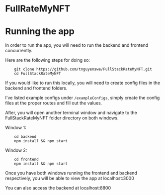 # FullRateMyNFT

# Running the app

In order to run the app, you will need to run the backend and frontend concurrently.

Here are the following steps for doing so:

```
    git clone https://github.com/tnguyenswe/FullStackRateMyNFT.git
    cd FullStackRateMyNFT
```

If you would like to run this locally, you will need to create config files in the backend and frontend folders.

I've listed example configs under ```/exampleConfigs```, simply create the config files at the proper routes and fill out the values.

After, you will open another terminal window and navigate to the FullStackRateMyNFT folder directory on both windows.

Window 1:

```
    cd backend
    npm install && npm start
```

Window 2:

```
    cd frontend
    npm install && npm start
```

Once you have both windows running the frontend and backend respectively, you will be able to view the app at localhost:3000

You can also access the backend at localhost:8800